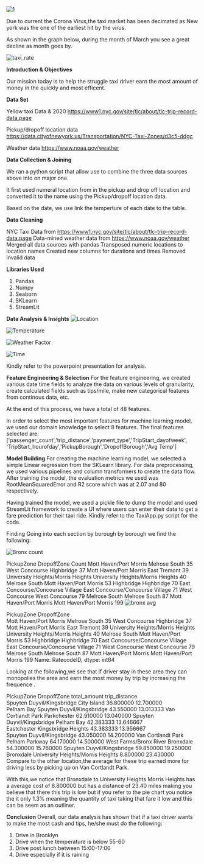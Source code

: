 ![1](https://user-images.githubusercontent.com/16584326/101976413-0e7c3b80-3c13-11eb-87c8-513934739789.jpg)


Due to current the Corona Virus,the taxi market has been decimated as New york was the one of the earliest hit by the virus.

As shown in the graph below, during the month of March you see a great decline as month goes by.

![taxi_rate](https://user-images.githubusercontent.com/16584326/101976845-5309d600-3c17-11eb-88a6-a46fecaa9a0a.png)

<b>Introduction & Objectives</b>

Our mission today is to help the struggle taxi driver earn the most amount of money in the quickly and most efficent.

<b>Data Set</b>

Yellow taxi Data & 2020
https://www1.nyc.gov/site/tlc/about/tlc-trip-record-data.page

Pickup/dropoff location data
https://data.cityofnewyork.us/Transportation/NYC-Taxi-Zones/d3c5-ddgc

Weather data 
https://www.noaa.gov/weather 

<b>Data Collection & Joining</b>

We ran a python script that allow use to combine the three data sources above into on major one.

It first used numeral location from in the pickup and drop off location and converted it to the name using the Pickup/dropoff location data.

Based on the date, we use link the temperture of each date to the table.

<b>Data Cleaning</b>

NYC Taxi Data from https://www1.nyc.gov/site/tlc/about/tlc-trip-record-data.page
Data-mined weather data from https://www.noaa.gov/weather 
Merged all data sources with pandas 
Transposed numeric locations to location names
Created new columns for durations and times
Removed invalid data

<b>Libraries Used</b>
1. Pandas
2. Numpy
3. Seaborn
4. SKLearn
5. StreamLit


<b>Data Analysis & Insights</b>
![Location](https://user-images.githubusercontent.com/75762359/101990056-7150ef80-3c72-11eb-9495-b3b69db3e678.png)

![Temperature](https://user-images.githubusercontent.com/75762359/101990021-36e75280-3c72-11eb-9255-7dec201af5b9.png)

![Weather Factor](https://user-images.githubusercontent.com/75762359/101989926-92fda700-3c71-11eb-9612-e428bb9dffe1.png)

![Time](https://user-images.githubusercontent.com/75762359/101990132-e8868380-3c72-11eb-81a5-43314e6d5fc5.png)

Kindly refer to the powerpoint presentation for analysis.


<b>Feature Engineering & Selection</b>
For the feature engineering, we created various date time fields to analyze the data on various levels of granularity, create calculated fields such as tips/mile, make new categorical features from continous data, etc.

At the end of this process, we have a total of 48 features.

In order to select the most important features for machine learning model, we used our domain knowledge to select 8 features. 
The final features selected are:['passenger_count','trip_distance','payment_type','TripStart_dayofweek', 'TripStart_hourofday','PickupBorough','DropoffBorough','Avg Temp']


<b>Model Building</b>
For creating the machine learning model, we selected a simple Linear regression from the SKLearn library.
For data preprocessing, we used various pipelines and column transformers to create the data flow.
After training the model, the evaluation metrics we used was RootMeanSquaredError and R2 score which was at 2.07 and 80 respectively.

Having trained the model, we used a pickle file to dump the model and used StreamLit framework to create a UI where users can enter their data to get a fare prediction for their taxi ride. Kindly refer to the TaxiApp.py script for the code.

Finding
Going into each section by borough by borough we find the following:


![Bronx count](https://user-images.githubusercontent.com/16584326/101990282-16b89300-3c74-11eb-88dd-38d252ff528b.png)


PickupZone                         DropoffZone                         Count
Mott Haven/Port Morris             Melrose South                         35
West Concourse                     Highbridge                            37
Mott Haven/Port Morris             East Tremont                          39
University Heights/Morris Heights  University Heights/Morris Heights     40
Melrose South                      Mott Haven/Port Morris                53
Highbridge                         Highbridge                            70
East Concourse/Concourse Village   East Concourse/Concourse Village      71
West Concourse                     West Concourse                        79
Melrose South                      Melrose South                         87
Mott Haven/Port Morris             Mott Haven/Port Morris               199
![bronx avg](https://user-images.githubusercontent.com/16584326/101990274-07394a00-3c74-11eb-8081-becdd1cc2d5e.png)



PickupZone                         DropoffZone                      
Mott Haven/Port Morris             Melrose South                         35
West Concourse                     Highbridge                            37
Mott Haven/Port Morris             East Tremont                          39
University Heights/Morris Heights  University Heights/Morris Heights     40
Melrose South                      Mott Haven/Port Morris                53
Highbridge                         Highbridge                            70
East Concourse/Concourse Village   East Concourse/Concourse Village      71
West Concourse                     West Concourse                        79
Melrose South                      Melrose South                         87
Mott Haven/Port Morris             Mott Haven/Port Morris               199
Name: RatecodeID, dtype: int64

Looking at the following,we see that if driver stay in these area they can monopolies the area and earn the most money by trip by increasing the frequence .

                                                         
PickupZone                 DropoffZone                         total_amount  trip_distance        
Spuyten Duyvil/Kingsbridge City Island                           36.800000   12.700000  
Pelham Bay                 Spuyten Duyvil/Kingsbridge            43.550000   13.013333 
Van Cortlandt Park         Parkchester                           62.910000   13.040000
Spuyten Duyvil/Kingsbridge Pelham Bay                            42.383333   13.646667  
Eastchester                Kingsbridge Heights                   43.383333   13.956667  
                           Spuyten Duyvil/Kingsbridge            43.050000   14.200000 
Van Cortlandt Park         Pelham Parkway                        64.170000   14.500000
West Farms/Bronx River     Bronxdale                             54.300000   15.760000 
                           Spuyten Duyvil/Kingsbridge            59.850000   19.250000  
Bronxdale                  University Heights/Morris Heights      8.800000   23.430000
Compare to the other location,the average for these trip earned more for driving less by picking up on Van Cortlandt Park.

With this,we notice that Bronxdale to University Heights Morris Heights has a average cost of  8.800000  but has 
a distance of 23.40 miles making you believe that there this trip is low but if you refer to the pie chart you notice the it 
only 1.3% meaning the quantity of taxi taking that fare it low and this can be seem as an outliner.




<b>Conclusion</b>
Overall, our data analysis has shown that if a taxi driver wants to make the most cash and tips, he/she must do the following:
1. Drive in Brooklyn
2. Drive when the temperature is below 55-60
3. Drive post lunch between 15:00-17:00
4. Drive especially if it is raining


